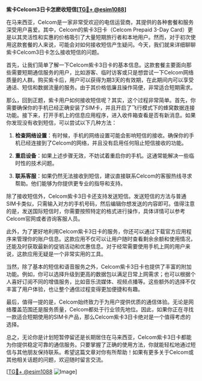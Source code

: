 **紫卡Celcom3日卡怎麽收短信[[TG💪+ @esim1088](https://t.me/s/esim1088)]**

在马来西亚，Celcom是一家非常受欢迎的电信运营商，其提供的各种套餐和服务深受用户喜爱。其中，Celcom的紫卡3日卡（Celcom Prepaid 3-Day Card）更是以其灵活性和实惠的价格吸引了大量短期旅行者和本地用户。然而，对于初次使用这款套餐的人来说，可能会对如何接收短信产生疑问。今天，我们就来详细聊聊紫卡Celcom3日卡怎么接收短信的问题。

首先，让我们简单了解一下Celcom紫卡3日卡的基本信息。这款套餐主要面向那些需要短期通信服务的用户，比如游客、临时访客或只是想尝试一下Celcom网络质量的人群。购买紫卡后，用户可以获得为期3天的有效期，在此期间内可以享受通话、短信和数据流量的服务。由于其价格低廉且操作简便，非常适合短期需求。

那么，回到正题，紫卡用户如何接收短信呢？其实，这个过程非常简单。首先，你需要确保你的手机已经正确安装了SIM卡，并且开启了飞行模式下的蜂窝数据连接功能。接下来，打开手机上的信息应用程序，进入收件箱查看是否有新消息。如果你发现没有收到短信，可以尝试以下几种方法：

1. **检查网络设置**：有时候，手机的网络设置可能会影响短信的接收。确保你的手机已经连接到了Celcom的网络，并且没有启用任何阻止短信接收的功能。
   
2. **重启设备**：如果上述步骤无效，不妨试着重启你的手机。这通常能解决一些临时性的技术问题。

3. **联系客服**：如果仍然无法接收到短信，建议直接联系Celcom的客服热线寻求帮助。他们能够为你提供更专业的指导和支持。

除了接收短信外，Celcom紫卡3日卡还支持发送短信。发送短信的方法与普通SIM卡类似，只需输入对方的手机号码，然后编辑你想发送的内容即可。值得注意的是，发送国际短信时，你需要按照特定的格式进行操作，具体详情可以参考Celcom官网或者咨询客服人员。

此外，为了更好地利用Celcom紫卡3日卡的服务，你还可以通过下载官方应用程序来管理你的账户信息。这款应用不仅可以让用户随时查看剩余余额和使用情况，还能及时获取最新的促销活动和优惠信息。对于经常需要使用手机上网的用户来说，这款应用无疑是一个非常实用的工具。

当然，除了基本的短信和语音服务之外，Celcom紫卡3日卡也提供了丰富的附加功能。例如，你可以选择升级到更高的数据包以满足日常上网需求；也可以根据个人喜好订阅不同的增值服务，比如音乐流媒体、视频点播等。这些额外的选择不仅丰富了用户体验，也让整个通信过程变得更加便捷和有趣。

最后，值得一提的是，Celcom始终致力于为用户提供优质的通信体验。无论是网络覆盖范围还是服务质量，Celcom都处于行业领先地位。因此，如果你正在寻找一款适合短期使用的SIM卡产品，那么Celcom紫卡3日卡绝对是一个值得考虑的选择。

总之，无论你是计划短暂停留还是长期居住在马来西亚，Celcom紫卡3日卡都能为你提供稳定可靠的通信服务。只要掌握了正确的使用方法，你就能轻松地通过短信与其他朋友保持联系。希望这篇文章对你有所帮助！如果有更多关于Celcom或其他相关话题的问题，欢迎随时留言交流。

[[TG💪+ @esim1088](https://t.me/s/esim1088) ![Image](https://i.postimg.cc/4NQfJmqS/Snipaste-2025-05-13-00-14-12.png)]